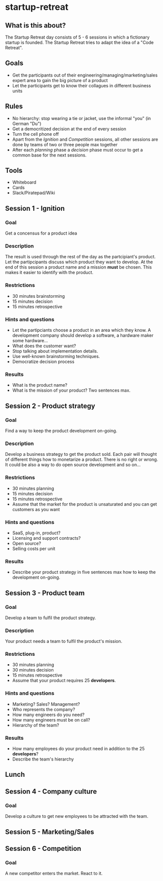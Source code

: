 # startup-retreat
## What is this about?
The Startup Retreat day consists of 5 - 6 sessions in which a fictionary startup is founded. The Startup Retreat tries to adapt the idea of a "Code Retreat".

## Goals
- Get the participants out of their engineering/managing/marketing/sales expert area to gain the big picture of a product
- Let the participants get to know their collagues in different business units

## Rules
- No hierarchy: stop wearing a tie or jacket, use the informal "you" (in German "Du")
- Get a democritized decision at the end of every session
- Turn the cell phone off
- Apart from the *Ignition* and *Competition* sessions, all other sessions are done by teams of two or three people max together
- After each *planning* phase a *decision* phase must occur to get a common base for the next sessions.

## Tools
- Whiteboard
- Cards
- Slack/Piratepad/Wiki

## Session 1 - Ignition
### Goal
Get a concensus for a product idea

### Description
The result is used through the rest of the day as the partcipiant's product. Let the partipcipants discuss which product they want to develop. At the end of this session a product name and a mission __must__ be chosen. This makes it easier to identify with the product.

### Restrictions
- 30 minutes brainstorming
- 15 minutes decision
- 15 minutes retrospective

### Hints and questions
- Let the partipciants choose a product in an area which they know. A development company should develop a software, a hardware maker some hardware...
- What does the customer want?
- Stop talking about implementation details.
- Use well-known brainstorming techniques.
- Democratize decision process

### Results
- What is the product name?
- What is the mission of your product? Two sentences max.

## Session 2 - Product strategy
### Goal
Find a way to keep the product development on-going.

### Description
Develop a business strategy to get the product sold. Each pair will thought of different things how to monetarize a product. There is no right or wrong. It could be also a way to do open source development and so on...

### Restrictions
- 30 minutes planning
- 15 minutes decision
- 15 minutes retrospective
- Assume that the market for the product is unsaturated and you can get customers as you want

### Hints and questions
- SaaS, plug-in, product?
- Licensing and support contracts?
- Open source?
- Selling costs per unit

### Results
- Describe your product strategy in five sentences max how to keep the development on-going.

## Session 3 - Product team
### Goal
Develop a team to fulfil the product strategy.

### Description
Your product needs a team to fulfil the product's mission.

### Restrictions
- 30 minutes planning
- 30 minutes decision
- 15 minutes retrospective
- Assume that your product requires 25 __developers__.

### Hints and questions
- Marketing? Sales? Management?
- Who represents the company?
- How many engineers do you need?
- How many engineers must be on call?
- Hierarchy of the team?

### Results
- How many employees do your product need in addition to the 25 __developers__?
- Describe the team's hierarchy

## Lunch

## Session 4 - Company culture
### Goal
Develop a culture to get new employees to be attracted with the team.

## Session 5 - Marketing/Sales
## Session 6 - Competition
### Goal
A new competitor enters the market. React to it.
